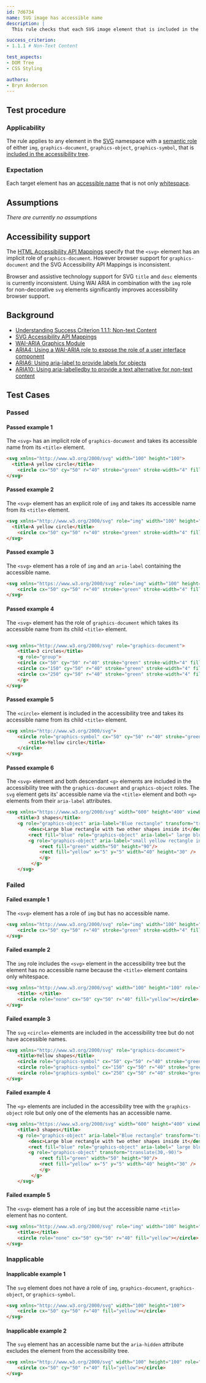 ```yaml
---
id: 7d6734
name: SVG image has accessible name
description: |
  This rule checks that each SVG image element that is included in the accessibility tree, has an accessible name.

success_criterion:
- 1.1.1 # Non-Text Content

test_aspects:
- DOM Tree
- CSS Styling

authors:
- Bryn Anderson
---
```


## Test procedure

### Applicability

The rule applies to any element in the [SVG](https://www.w3.org/2000/svg) namespace with a [semantic role](#semantic-role) of either `img`, `graphics-document`, `graphics-object`, `graphics-symbol`, that is [included in the accessibility tree](#included-in-the-accessibility-tree).

### Expectation

Each target element has an [accessible name](#accessible-name) that is not only [whitespace](#whitespace).

## Assumptions

*There are currently no assumptions*

## Accessibility support

The [HTML Accessibility API Mappings](https://www.w3.org/TR/html-aam-1.0/#html-element-role-mappings) specify that the `<svg>` element has an implicit role of `graphics-document`. However browser support for `graphics-document` and the SVG Accessibility API Mappings is inconsistent.

Browser and assistive technology support for SVG `title` and `desc` elements is currently inconsistent. Using WAI ARIA in combination with the `img` role for non-decorative `svg` elements significantly improves accessibility browser support.

## Background

- [Understanding Success Criterion 1.1.1: Non-text Content](https://www.w3.org/WAI/WCAG21/Understanding/non-text-content.html)
- [SVG Accessibility API Mappings](https://www.w3.org/TR/svg-aam-1.0)
- [WAI-ARIA Graphics Module](https://www.w3.org/TR/graphics-aria-1.0/)
- [ARIA4: Using a WAI-ARIA role to expose the role of a user interface component](https://www.w3.org/WAI/WCAG21/Techniques/aria/ARIA4)
- [ARIA6: Using aria-label to provide labels for objects](https://www.w3.org/WAI/WCAG21/Techniques/aria/ARIA6)
- [ARIA10: Using aria-labelledby to provide a text alternative for non-text content](https://www.w3.org/WAI/WCAG21/Techniques/aria/ARIA10)

## Test Cases

### Passed

#### Passed example 1

The `<svg>` has an implicit role of `graphics-document` and takes its accessible name from its `<title>` element.

```html
<svg xmlns="http://www.w3.org/2000/svg" width="100" height="100">
  <title>A yellow circle</title>
	<circle cx="50" cy="50" r="40" stroke="green" stroke-width="4" fill="yellow"></circle>
</svg>
```

#### Passed example 2

The `<svg>` element has an explicit role of `img` and takes its accessible name from its `<title>` element.

```html
<svg xmlns="http://www.w3.org/2000/svg" role="img" width="100" height="100">
  <title>A yellow circle</title>
	<circle cx="50" cy="50" r="40" stroke="green" stroke-width="4" fill="yellow"></circle>
</svg>
```

#### Passed example 3

The `<svg>` element has a role of `img` and an `aria-label` containing the accessible name.

```html
<svg xmlns="https://www.w3.org/2000/svg" role="img" width="100" height="100" aria-label="A yellow circle">
	<circle cx="50" cy="50" r="40" stroke="green" stroke-width="4" fill="yellow"></circle>
</svg>
```

#### Passed example 4

The `<svg>` element has the role of `graphics-document` which takes its accessible name from its child `<title>` element. 

```html

<svg xmlns="http://www.w3.org/2000/svg" role="graphics-document">
    <title>3 circles</title>
    <g role="group">
	<circle cx="50" cy="50" r="40" stroke="green" stroke-width="4" fill="yellow"></circle>
	<circle cx="150" cy="50" r="40" stroke="green" stroke-width="4" fill="yellow"></circle>
	<circle cx="250" cy="50" r="40" stroke="green" stroke-width="4" fill="yellow"></circle>
    </g>
</svg>
```

#### Passed example 5

The `<circle>` element is included in the accessibility tree and takes its accessible name from its child `<title>` element.

```html
<svg xmlns="http://www.w3.org/2000/svg">
	<circle role="graphics-symbol" cx="50" cy="50" r="40" stroke="green" stroke-width="4" fill="yellow">
	    <title>Yellow circle</title>
	</circle>
</svg>
```

#### Passed example 6

The `<svg>` element and both descendant `<g>` elements are included in the accessibility tree with the `graphics-document` and `graphics-object` roles. The `svg` element gets its' accessible name via the `<title>` element and both `<g>` elements from their `aria-label` attributes.

```html
<svg xmlns="https://www.w3.org/2000/svg" width="600" height="400" viewBox="200 0 400 400" role="graphics-document">
	<title>3 shapes</title>
	<g role="graphics-object" aria-label="Blue rectangle" transform="translate(100,100)">
        <desc>Large blue rectangle with two other shapes inside it</desc>
		<rect fill="blue" role="graphics-object" aria-label=" large blue rectangle" width="200" height="100" y="-100" />
		<g role="graphics-object" aria-label="small yellow rectangle in larger green rectangle" transform="translate(30,-90)"> <!-- the aria-label descr -->
			<rect fill="green" width="50" height="90"/> 
			<rect fill="yellow" x="5" y="5" width="40" height="30" />
			</g>
		 </g>
	</svg>
```

### Failed

#### Failed example 1

The `<svg>` element has a role of `img` but has no accessible name.

```html
<svg xmlns="http://www.w3.org/2000/svg" role="img" width="100" height="100">
	<circle cx="50" cy="50" r="40" stroke="green" stroke-width="4" fill="yellow"></circle>
</svg>
```

#### Failed example 2

The `img` role includes the `<svg>` element in the accessibility tree but the element has no accessible name because the `<title>` element contains only whitespace.

```html
<svg xmlns="http://www.w3.org/2000/svg" width="100" height="100" role="img">
	<title> </title>
  	<circle role="none" cx="50" cy="50" r="40" fill="yellow"></circle>
</svg>
```

#### Failed example 3

The `svg` `<circle>` elements are included in the accessibility tree but do not have accessible names.

```html
<svg xmlns="http://www.w3.org/2000/svg" role="graphics-document">
	<title>Yellow shapes</title>
	<circle role="graphics-symbol" cx="50" cy="50" r="40" stroke="green" stroke-width="4" fill="yellow"></circle>
	<circle role="graphics-symbol" cx="150" cy="50" r="40" stroke="green" stroke-width="4" fill="yellow"></circle>
	<circle role="graphics-symbol" cx="250" cy="50" r="40" stroke="green" stroke-width="4" fill="yellow"></circle>
</svg>
```

#### Failed example 4

The `<g>` elements are included in the accessibility tree with the `graphics-object` role but only one of the elements has an accessible name.

```html
<svg xmlns="https://www.w3.org/2000/svg" width="600" height="400" viewBox="200 0 400 400" role="graphics-document">
	<title>3 shapes</title>
	<g role="graphics-object" aria-label="Blue rectangle" transform="translate(100,100)">
        <desc>Large blue rectangle with two other shapes inside it</desc>
		<rect fill="blue" role="graphics-object" aria-label=" large blue rectangle" width="200" height="100" y="-100" />
		<g role="graphics-object" transform="translate(30,-90)">
			<rect fill="green" width="50" height="90"/>
			<rect fill="yellow" x="5" y="5" width="40" height="30" />
			</g>
		 </g>
	</svg>
```

#### Failed example 5
 
The `<svg>` element has a role of `img` but the accessible name `<title>` element has no content.
 
```html
<svg xmlns="http://www.w3.org/2000/svg" role="img" width="100" height="100">
	<title></title>
  	<circle role="none" cx="50" cy="50" r="40" fill="yellow"></circle>
</svg>
```

### Inapplicable

#### Inapplicable example 1

The `svg` element does not have a role of `img`, `graphics-document`, `graphics-object`, or `graphics-symbol`. 

```html
<svg xmlns="http://www.w3.org/2000/svg" width="100" height="100">
	<circle cx="50" cy="50" r="40" fill="yellow"></circle>
</svg>
```

#### Inapplicable example 2

The `svg` element has an accessible name but the `aria-hidden` attribute excludes the element from the accessibility tree.

```html
<svg xmlns="http://www.w3.org/2000/svg" width="100" height="100" role="img" aria-label="A yellow circle" aria-hidden="true">
	<circle cx="50" cy="50" r="40" fill="yellow"></circle>
</svg>
```
